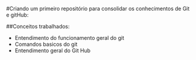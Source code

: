 #Criando um primeiro repositório para consolidar os conhecimentos de Git e gitHub:

##Conceitos trabalhados:
 - Entendimento do funcionamento geral do git 
 - Comandos basicos do git
 - Entendimento geral do Git Hub